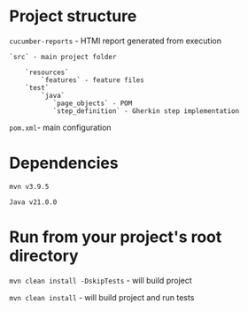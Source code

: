 # Project structure
`cucumber-reports` -  HTMl report generated from execution

    `src` - main project folder

        `resources` 
            `features` - feature files
        `test`
            `java`
               `page_objects` - POM
               `step_definition` - Gherkin step implementation

`pom.xml`- main configuration

# Dependencies
`mvn v3.9.5`

`Java v21.0.0`

# Run from your project's root directory
`mvn clean install -DskipTests` - will build project

`mvn clean install` - will build project and run tests
